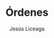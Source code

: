 ---
title: "Órdenes"
year: 2022
thumbnail: "assets/img/Logo-ommgto.png"
topic: "Teoría de Números"
file: "assets/pdf/Material/Ordenes.pdf"
author: "Jesús Liceaga"
level: "Intermedio"
alttext: "Pon un orden; digo, sabemos que existe."
---